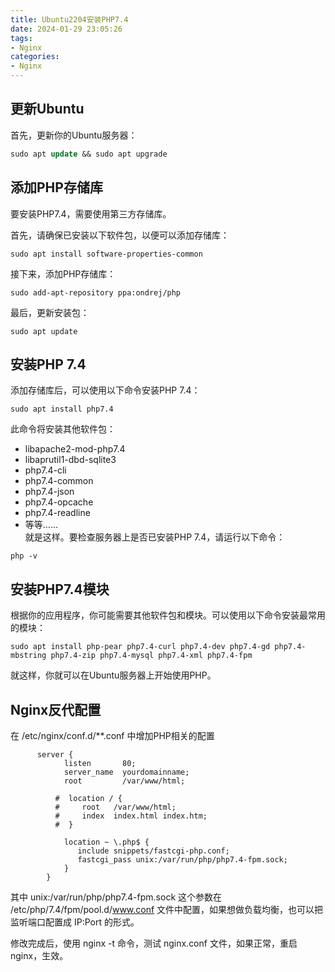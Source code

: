 ```yaml
---
title: Ubuntu2204安装PHP7.4
date: 2024-01-29 23:05:26
tags:
- Nginx
categories:
- Nginx
---
```


## 更新Ubuntu

首先，更新你的Ubuntu服务器：

```sql
sudo apt update && sudo apt upgrade
```

## 添加PHP存储库

要安装PHP7.4，需要使用第三方存储库。

首先，请确保已安装以下软件包，以便可以添加存储库：

```
sudo apt install software-properties-common
```

接下来，添加PHP存储库：

```
sudo add-apt-repository ppa:ondrej/php
```

最后，更新安装包：

```
sudo apt update
```

## 安装PHP 7.4

添加存储库后，可以使用以下命令安装PHP 7.4：

```
sudo apt install php7.4
```

此命令将安装其他软件包：

*   libapache2-mod-php7.4
*   libaprutil1-dbd-sqlite3
*   php7.4-cli
*   php7.4-common
*   php7.4-json
*   php7.4-opcache
*   php7.4-readline
*   等等……  
    就是这样。要检查服务器上是否已安装PHP 7.4，请运行以下命令：

```undefined
php -v
```

## 安装PHP7.4模块

根据你的应用程序，你可能需要其他软件包和模块。可以使用以下命令安装最常用的模块：

```
sudo apt install php-pear php7.4-curl php7.4-dev php7.4-gd php7.4-mbstring php7.4-zip php7.4-mysql php7.4-xml php7.4-fpm
```

就这样，你就可以在Ubuntu服务器上开始使用PHP。

## Nginx反代配置

在 /etc/nginx/conf.d/**.conf 中增加PHP相关的配置  

```
      server {
            listen       80;
            server_name  yourdomainname;
            root         /var/www/html;
            
          #  location / {
          #     root   /var/www/html;
          #     index  index.html index.htm;
          #  }

            location ~ \.php$ {
               include snippets/fastcgi-php.conf;
               fastcgi_pass unix:/var/run/php/php7.4-fpm.sock;
            }
        }
```

其中 unix:/var/run/php/php7.4-fpm.sock 这个参数在 /etc/php/7.4/fpm/pool.d/www.conf 文件中配置，如果想做负载均衡，也可以把监听端口配置成 IP:Port 的形式。

修改完成后，使用 nginx -t 命令，测试 nginx.conf 文件，如果正常，重启 nginx，生效。

